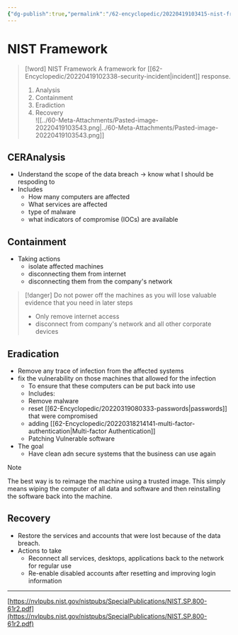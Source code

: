 ```yaml
---
{"dg-publish":true,"permalink":"/62-encyclopedic/20220419103415-nist-framework/","dgHomeLink":true,"dgPassFrontmatter":false}
---
```



# NIST Framework

> [!word] NIST Framework
> A framework for [[62-Encyclopedic/20220419102338-security-incident|incident]] response.
>
> 1. Analysis
> 2. Containment
> 3. Eradiction
> 4. Recovery  
>    ![[../60-Meta-Attachments/Pasted-image-20220419103543.png|../60-Meta-Attachments/Pasted-image-20220419103543.png]]

## CERAnalysis

- Understand the scope of the data breach -> know what I should be respoding to
- Includes
  - How many computers are affected
  - What services are affected
  - type of malware
  - what indicators of compromise (IOCs) are available

## Containment

- Taking actions
  - isolate affected machines
  - disconnecting them from internet
  - disconnecting them from the company's network

> [!danger]
> Do not power off the machines as you will lose valuable evidence that you need in later steps
>
> - Only remove internet access
> - disconnect from company's network and all other corporate devices

## Eradication

- Remove any trace of infection from the affected systems
- fix the vulnerability on those machines that allowed for the infection
  - To ensure that these computers can be put back into use
  - Includes:
  - Remove malware
  - reset [[62-Encyclopedic/20220319080333-passwords|passwords]] that were compromised
  - adding [[62-Encyclopedic/20220318214141-multi-factor-authentication|Multi-factor Authentication]]
  - Patching Vulnerable software
- The goal
  - Have clean adn secure systems that the business can use again

> [!note]
> The best way is to reimage the machine using a trusted image.
> This simply means wiping the computer of all data and software and then reinstalling the software back into the machine.

## Recovery

- Restore the services and accounts that were lost because of the data breach.
- Actions to take
  - Reconnect all services, desktops, applications back to the network for regular use
  - Re-enable disabled accounts after resetting and improving login information

---

[https://nvlpubs.nist.gov/nistpubs/SpecialPublications/NIST.SP.800-61r2.pdf](https://nvlpubs.nist.gov/nistpubs/SpecialPublications/NIST.SP.800-61r2.pdf)
